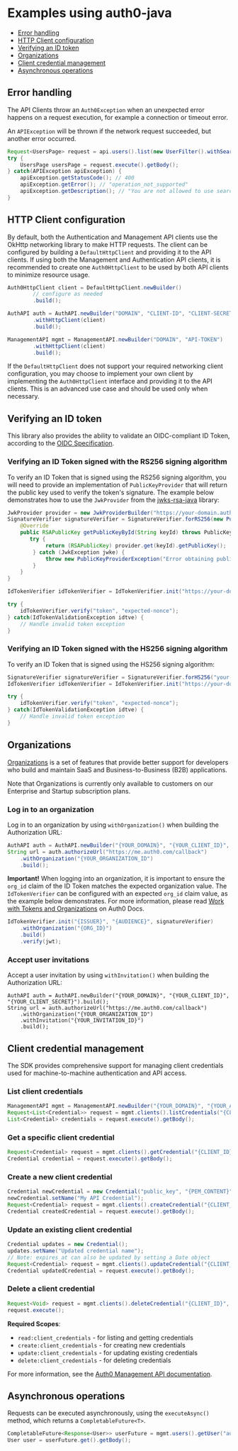 # Examples using auth0-java

- [Error handling](#error-handling)
- [HTTP Client configuration](#http-client-configuration)
- [Verifying an ID token](#verifying-an-id-token)
- [Organizations](#organizations)
- [Client credential management](#client-credential-management)
- [Asynchronous operations](#asynchronous-operations)

## Error handling

The API Clients throw an `Auth0Exception` when an unexpected error happens on a request execution, for example a connection or timeout error.

An `APIException` will be thrown if the network request succeeded, but another error occurred.

```java
Request<UsersPage> request = api.users().list(new UserFilter().withSearchEngine("v1"));
try {
    UsersPage usersPage = request.execute().getBody();
} catch(APIException apiException) {
    apiException.getStatusCode(); // 400
    apiException.getError(); // "operation_not_supported"
    apiException.getDescription(); // "You are not allowed to use search_engine=v1."
}
```

## HTTP Client configuration

By default, both the Authentication and Management API clients use the OkHttp networking library to make HTTP requests.
The client can be configured by building a `DefaultHttpClient` and providing it to the API clients.
If using both the Management and Authentication API clients, it is recommended to create one `Auth0HttpClient` to be used by both API clients to minimize resource usage.

```java
Auth0HttpClient client = DefaultHttpClient.newBuilder()
        // configure as needed
        .build();

AuthAPI auth = AuthAPI.newBuilder("DOMAIN", "CLIENT-ID", "CLIENT-SECRET")
        .withHttpClient(client)
        .build();

ManagementAPI mgmt = ManagementAPI.newBuilder("DOMAIN", "API-TOKEN")
        .withHttpClient(client)
        .build();
```

If the `DefaultHttpClient` does not support your required networking client configuration, you may choose to implement
your own client by implementing the `Auth0HttpClient` interface and providing it to the API clients. This is an advanced
use case and should be used only when necessary.

## Verifying an ID token

This library also provides the ability to validate an OIDC-compliant ID Token, according to the [OIDC Specification](https://openid.net/specs/openid-connect-core-1_0-final.html#IDTokenValidation).

### Verifying an ID Token signed with the RS256 signing algorithm

To verify an ID Token that is signed using the RS256 signing algorithm, you will need to provide an implementation of
`PublicKeyProvider` that will return the public key used to verify the token's signature. The example below demonstrates how to use the `JwkProvider` from the [jwks-rsa-java](https://github.com/auth0/jwks-rsa-java) library:

```java
JwkProvider provider = new JwkProviderBuilder("https://your-domain.auth0.com").build();
SignatureVerifier signatureVerifier = SignatureVerifier.forRS256(new PublicKeyProvider() {
    @Override
    public RSAPublicKey getPublicKeyById(String keyId) throws PublicKeyProviderException {
       try {
            return (RSAPublicKey) provider.get(keyId).getPublicKey();
        } catch (JwkException jwke) {
            throw new PublicKeyProviderException("Error obtaining public key", jwke);
        }
    }
}

IdTokenVerifier idTokenVerifier = IdTokenVerifier.init("https://your-domain.auth0.com/","your-client-id", signatureVerifier).build();

try {
    idTokenVerifier.verify("token", "expected-nonce");
} catch(IdTokenValidationException idtve) {
    // Handle invalid token exception
}
```

### Verifying an ID Token signed with the HS256 signing algorithm

To verify an ID Token that is signed using the HS256 signing algorithm:

```java
SignatureVerifier signatureVerifier = SignatureVerifier.forHS256("your-client-secret");
IdTokenVerifier idTokenVerifier = IdTokenVerifier.init("https://your-domain.auth0.com/","your-client-id", signatureVerifier).build();

try {
    idTokenVerifier.verify("token", "expected-nonce");
} catch(IdTokenValidationException idtve) {
    // Handle invalid token exception
}
```

## Organizations

[Organizations](https://auth0.com/docs/organizations) is a set of features that provide better support for developers who build and maintain SaaS and Business-to-Business (B2B) applications.

Note that Organizations is currently only available to customers on our Enterprise and Startup subscription plans.

### Log in to an organization

Log in to an organization by using `withOrganization()` when building the Authorization URL:

```java
AuthAPI auth = AuthAPI.newBuilder("{YOUR_DOMAIN}", "{YOUR_CLIENT_ID}", "{YOUR_CLIENT_SECRET}").build();
String url = auth.authorizeUrl("https://me.auth0.com/callback")
    .withOrganization("{YOUR_ORGANIZATION_ID")
    .build();
```

**Important!** When logging into an organization, it is important to ensure the `org_id` claim of the ID Token matches the expected organization value. The `IdTokenVerifier` can be configured with an expected `org_id` claim value, as the example below demonstrates.
For more information, please read [Work with Tokens and Organizations](https://auth0.com/docs/organizations/using-tokens) on Auth0 Docs.
```java
IdTokenVerifier.init("{ISSUER}", "{AUDIENCE}", signatureVerifier)
    .withOrganization("{ORG_ID}")
    .build()
    .verify(jwt);
```

### Accept user invitations

Accept a user invitation by using `withInvitation()` when building the Authorization URL:

```
AuthAPI auth = AuthAPI.newBuilder("{YOUR_DOMAIN}", "{YOUR_CLIENT_ID}", "{YOUR_CLIENT_SECRET}").build();
String url = auth.authorizeUrl("https://me.auth0.com/callback")
    .withOrganization("{YOUR_ORGANIZATION_ID")
    .withInvitation("{YOUR_INVITATION_ID}")
    .build();
```

## Client credential management

The SDK provides comprehensive support for managing client credentials used for machine-to-machine authentication and API access.

### List client credentials

```java
ManagementAPI mgmt = ManagementAPI.newBuilder("{YOUR_DOMAIN}", "{YOUR_API_TOKEN}").build();
Request<List<Credential>> request = mgmt.clients().listCredentials("{CLIENT_ID}");
List<Credential> credentials = request.execute().getBody();
```

### Get a specific client credential

```java
Request<Credential> request = mgmt.clients().getCredential("{CLIENT_ID}", "{CREDENTIAL_ID}");
Credential credential = request.execute().getBody();
```

### Create a new client credential

```java
Credential newCredential = new Credential("public_key", "{PEM_CONTENT}");
newCredential.setName("My API Credential");
Request<Credential> request = mgmt.clients().createCredential("{CLIENT_ID}", newCredential);
Credential createdCredential = request.execute().getBody();
```

### Update an existing client credential

```java
Credential updates = new Credential();
updates.setName("Updated credential name");
// Note: expires_at can also be updated by setting a Date object
Request<Credential> request = mgmt.clients().updateCredential("{CLIENT_ID}", "{CREDENTIAL_ID}", updates);
Credential updatedCredential = request.execute().getBody();
```

### Delete a client credential

```java
Request<Void> request = mgmt.clients().deleteCredential("{CLIENT_ID}", "{CREDENTIAL_ID}");
request.execute();
```

**Required Scopes**: 
- `read:client_credentials` - for listing and getting credentials
- `create:client_credentials` - for creating new credentials  
- `update:client_credentials` - for updating existing credentials
- `delete:client_credentials` - for deleting credentials

For more information, see the [Auth0 Management API documentation](https://auth0.com/docs/api/management/v2/clients).

## Asynchronous operations

Requests can be executed asynchronously, using the `executeAsync()` method, which returns a `CompletableFuture<T>`.

```java
CompletableFuture<Response<User>> userFuture = mgmt.users().getUser("auth0|123", new UserFilter()).executeAsync();
User user = userFuture.get().getBody();
```

